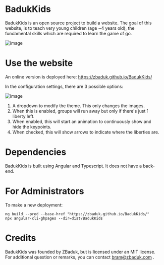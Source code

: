 # BadukKids

BadukKids is an open source project to build a website. The goal of this website, is to teach very young children (age ~4 years old), the fundamental skills which are required to learn the game of go.

![image](https://user-images.githubusercontent.com/20482760/105848037-ba6cc100-5fde-11eb-88e1-58e74ec0ea2f.png)


# Use the website

An online version is deployed here: https://zbaduk.github.io/BadukKids/

In the configuration settings, there are 3 possible options:

![image](https://user-images.githubusercontent.com/20482760/106210676-8ef8fa80-61c7-11eb-9e48-3433ddb24e7a.png)


1. A dropdown to modify the theme. This only changes the images.
2. When this is enabled, groups will run away but only if there's just 1 liberty left.
3. When enabled, this will start an animation to continuously show and hide the keypoints. 
4. When checked, this will show arrows to indicate where the liberties are.

# Dependencies

BadukKids is built using Angular and Typescript.
It does not have a back-end.

# For Administrators

To make a new deployment:

    ng build --prod --base-href "https://zbaduk.github.io/BadukKids/"
    npx angular-cli-ghpages --dir=dist/BadukKids

# Credits

BadukKids was founded by ZBaduk, but is licensed under an MIT license.
For additional question or remarks, you can contact bram@zbaduk.com .
